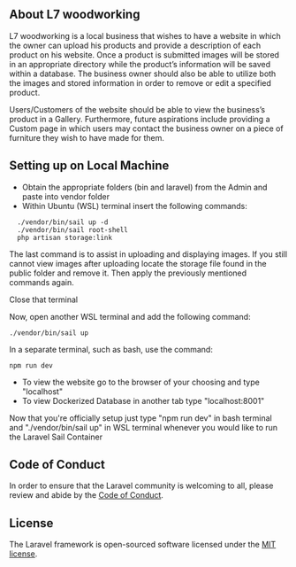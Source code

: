 ## About L7 woodworking

L7 woodworking is a local business that wishes to have a website in which the owner can upload his products and provide a description of each product on his website. Once a product is submitted images will be stored in an appropriate directory while the product’s information will be saved within a database. The business owner should also be able to utilize both the images and stored information in order to remove or edit a specified product.

Users/Customers of the website should be able to view the business’s product in a Gallery.
Furthermore, future aspirations include providing a Custom page in which users may contact the business owner on a piece of furniture they wish to have made for them.

## Setting up on Local Machine

- Obtain the appropriate folders (bin and laravel) from the Admin and paste into vendor folder
- Within Ubuntu (WSL) terminal insert the following commands:

```
  ./vendor/bin/sail up -d
  ./vendor/bin/sail root-shell
  php artisan storage:link
```
The last command is to assist in uploading and displaying images. If you still cannot view images after uploading locate the storage file found in the public folder and remove it. Then apply the previously mentioned commands again.

Close that terminal

Now, open another WSL terminal and add the following command:  

```
./vendor/bin/sail up
```

In a separate terminal, such as bash, use the command:

```
npm run dev
```

- To view the website go to the browser of your choosing and type "localhost"
- To view Dockerized Database in another tab type "localhost:8001" 


Now that you're officially setup just type "npm run dev" in bash terminal and "./vendor/bin/sail up" in WSL terminal whenever you would like to run the Laravel Sail Container
## Code of Conduct

In order to ensure that the Laravel community is welcoming to all, please review and abide by the [Code of Conduct](https://laravel.com/docs/contributions#code-of-conduct).


## License

The Laravel framework is open-sourced software licensed under the [MIT license](https://opensource.org/licenses/MIT).
